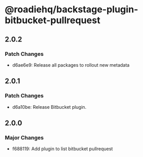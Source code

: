 # @roadiehq/backstage-plugin-bitbucket-pullrequest

## 2.0.2

### Patch Changes

- d6ae6e9: Release all packages to rollout new metadata

## 2.0.1

### Patch Changes

- d6a10be: Release Bitbucket plugin.

## 2.0.0

### Major Changes

- f688119: Add plugin to list bitbucket pullrequest
